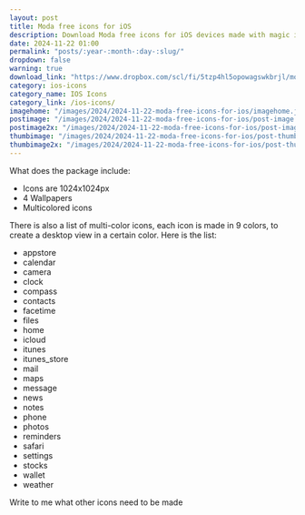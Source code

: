```yaml
---
layout: post
title: Moda free icons for iOS
description: Download Moda free icons for iOS devices made with magic illumination and themed wallpapers
date: 2024-11-22 01:00
permalink: "posts/:year-:month-:day-:slug/"
dropdown: false
warning: true
download_link: "https://www.dropbox.com/scl/fi/5tzp4hl5opowagswkbrjl/moda_icons.zip?rlkey=3nft4360yki0i0s4l595xxcyq&st=138ppmje&dl=1"
category: ios-icons
category_name: IOS Icons
category_link: /ios-icons/
imagehome: "/images/2024/2024-11-22-moda-free-icons-for-ios/imagehome.jpg"
postimage: "/images/2024/2024-11-22-moda-free-icons-for-ios/post-image.jpg"
postimage2x: "/images/2024/2024-11-22-moda-free-icons-for-ios/post-image2x.jpg"
thumbimage: "/images/2024/2024-11-22-moda-free-icons-for-ios/post-thumb.jpg"
thumbimage2x: "/images/2024/2024-11-22-moda-free-icons-for-ios/post-thumb2x.jpg"
---
```


What does the package include:

* Icons are 1024x1024px
* 4 Wallpapers
* Multicolored icons

There is also a list of multi-color icons, each icon is made in 9 colors, to create a desktop view in a certain color. Here is the list:

* appstore
* calendar
* camera
* clock
* compass
* contacts
* facetime
* files
* home
* icloud
* itunes
* itunes_store
* mail
* maps
* message
* news
* notes
* phone
* photos
* reminders
* safari
* settings
* stocks
* wallet
* weather

Write to me what other icons need to be made